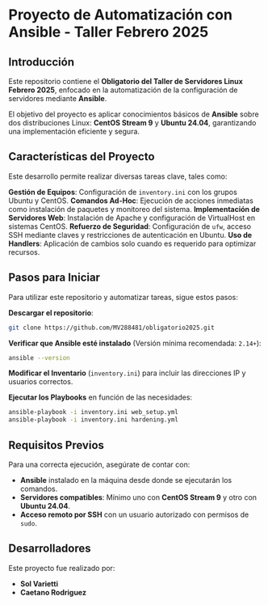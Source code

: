 # Proyecto de Automatización con Ansible - Taller Febrero 2025
 
## Introducción
Este repositorio contiene el **Obligatorio del Taller de Servidores Linux Febrero 2025**, enfocado en la automatización de la configuración de servidores mediante **Ansible**.
 
El objetivo del proyecto es aplicar conocimientos básicos de **Ansible** sobre dos distribuciones Linux: **CentOS Stream 9** y **Ubuntu 24.04**, garantizando una implementación eficiente y segura.
 
## Características del Proyecto
Este desarrollo permite realizar diversas tareas clave, tales como:
 
 **Gestión de Equipos**: Configuración de `inventory.ini` con los grupos Ubuntu y CentOS.
 **Comandos Ad-Hoc**: Ejecución de acciones inmediatas como instalación de paquetes y monitoreo del sistema.
 **Implementación de Servidores Web**: Instalación de Apache y configuración de VirtualHost en sistemas CentOS.
 **Refuerzo de Seguridad**: Configuración de `ufw`, acceso SSH mediante claves y restricciones de autenticación en Ubuntu.
 **Uso de Handlers**: Aplicación de cambios solo cuando es requerido para optimizar recursos.
 
 
## Pasos para Iniciar
Para utilizar este repositorio y automatizar tareas, sigue estos pasos:
 
 **Descargar el repositorio**:
   ```sh
   git clone https://github.com/MV288481/obligatorio2025.git
   ```
 
 **Verificar que Ansible esté instalado** (Versión mínima recomendada: `2.14+`):
   ```sh
   ansible --version
   ```
 
 **Modificar el Inventario** (`inventory.ini`) para incluir las direcciones IP y usuarios correctos.
 
 **Ejecutar los Playbooks** en función de las necesidades:
   ```sh
   ansible-playbook -i inventory.ini web_setup.yml
   ansible-playbook -i inventory.ini hardening.yml
   ```
 
## Requisitos Previos
Para una correcta ejecución, asegúrate de contar con:
 
- **Ansible** instalado en la máquina desde donde se ejecutarán los comandos.
- **Servidores compatibles**: Mínimo uno con **CentOS Stream 9** y otro con **Ubuntu 24.04**.
- **Acceso remoto por SSH** con un usuario autorizado con permisos de `sudo`.
 
 
## Desarrolladores
Este proyecto fue realizado por:
 
- **Sol Varietti**
- **Caetano Rodriguez**